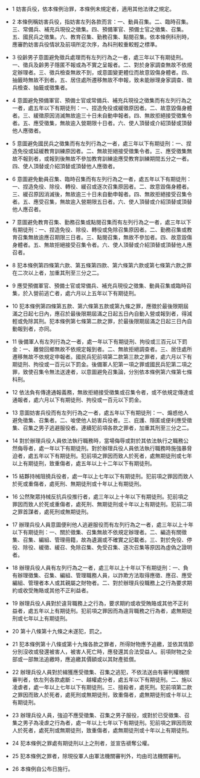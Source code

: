 * 1 妨害兵役，依本條例治罪，本條例未規定者，適用其他法律之規定。

* 2 本條例稱妨害兵役，指妨害左列各款而言：一、動員召集。二、臨時召集。三、常備兵、補充兵現役之徵集。四、預備軍官、預備士官之徵集、召集。五、國民兵之徵集。六、教育召集、勤務召集、點閱召集。依本條例科刑時，應審酌妨害兵役情狀及前項所定次序，為科刑較重較輕之標準。

* 3 役齡男子意圖避免徵兵處理而有左列行為之一者，處三年以下有期徒刑。一、徵兵及齡男子隱匿不報或為不實之呈報者。二、對於身家調查無故不依規定辦理者。三、徵兵檢查無故不到，或意圖變更體位而故意毀傷身體者。四、抽籤時無故不到者。五、居住處所遷移無故不申報，致未能辦理身家調查、徵兵檢查、抽籤或徵集者。

* 4 意圖避免預備軍官、預備士官或常備兵、補充兵現役之徵集而有左列行為之一者，處五年以下有期徒刑：一、捏造免役或緩徵原因者。二、故意毀傷身體者。三、緩徵原因消滅無故逾三十日未自動申報者。四、無故拒絕接受徵集令者。五、應受徵集，無故逾入營期限十日者。六、使人頂替或介紹頂替或頂替他人應徵者。

* 5 意圖避免國民兵之徵集而有左列行為之一者，處三年以下有期徒刑：一、捏造免役或延緩教育訓練原因者。二、無故拒絕接受徵集令者。三、應受徵集無故不報到者，或報到後無故不參加教育訓練逾應受教育訓練期間五分之一者。四、使人頂替或介紹頂替或頂替他人應徵者。

* 6 意圖避免動員召集、臨時召集而有左列行為之一者，處五年以下有期徒刑：一、捏造免役、除役、轉役、緩召或逐次召集原因者。二、故意毀傷身體者。三、緩召原因消滅後，無故逾三十日未自動申報者。四、無故拒絕接受召集令者。五、應受召集，無故逾入營期限五日者。六、使人頂替或介紹頂替或頂替他人應召者。

* 7 意圖避免教育召集、勤務召集或點閱召集而有左列行為之一者，處三年以下有期徒刑：一、捏造免役、除役、轉役或免除召集原因者。二、勤務召集或教育召集無故逾應召期限三日者。三、點閱召集，無故不參加者。四、故意毀傷身體者。五、無故拒絕接受召集令者。六、使人頂替或介紹頂替或頂替他人應召者。

* 8 犯本條例第四條第六款、第五條第四款、第六條第六款或第七條第六款之罪在二次以上者，加重其刑至三分之二。

* 9 應受預備軍官、預備士官或常備兵、補充兵現役之徵集、動員召集或臨時召集，於入營前逃亡者，處六月以上五年以下有期徒刑。

* 10 犯本條例第四條第五款、第六條第五款或第九條之罪，應徵於最後限期屆滿之日起七日內，應召於最後限期屆滿之日起五日內自動入營或報到者，得減輕或免除其刑。犯本條例第七條第二款之罪，於最後限期屆滿之日起三日內自動報到者，亦同。

* 11 後備軍人有左列行為之一者，處一年以下有期徒刑、拘役或三百元以下罰金：一、離營回鄉無故不依規定報到者。二、無故拒絕調查者。三、居住處所遷移無故不依規定申報者。國民兵犯前項第二款第三款之罪者，處六月以下有期徒刑、拘役或一百元以下罰金。後備軍人犯第一項之罪或國民兵犯第二項之罪，致使召集令無法送達者，以意圖避免召集論，分別依本條例第六條第七條科刑。

* 12 依法負有傳達通報義務，無故拒絕接受徵集或召集令者，或不依規定傳達或通報者，處六月以下有期徒刑、拘役或一百元以下罰金。

* 13 意圖妨害兵役而有左列行為之一者，處五年以下有期徒刑：一、煽惑他人避免徵集、召集者。二、唆使他人妨害兵役者。三、庇護、隱匿或便利應受徵集、召集之男子逃避服役者。連續犯前項各款之罪者，加重其刑至三分之二。

* 14 對於辦理兵役人員依法執行職務時，當場侮辱或對於其依法執行之職務公然侮辱者，處一年以下有期徒刑。對於辦理兵役人員依法執行職務時施強暴脅迫者，處五年以下有期徒刑。犯前項之罪因而致人於死者，處無期徒刑或七年以上有期徒刑，致重傷者，處五年以上十二年以下有期徒刑。

* 15 結夥持械阻撓兵役者，處一年以上七年以下有期徒刑。犯前項之罪因而致人於死或重傷者，處死刑、無期徒刑或十年以上有期徒刑。

* 16 公然聚眾持械反抗兵役推行者，處三年以上十年以下有期徒刑。犯前項之罪因而致人於死或重傷者，處死刑、無期徒刑或十年以上有期徒刑。犯前二項之罪首謀者，處死刑或無期徒刑。

* 17 辦理兵役人員意圖便利他人逃避服役而有左列行為之一者，處三年以上十年以下有期徒刑：一、關於徵集、召集無故不依規定辦理者。二、編造有關徵集、召集、編組、管理冊籍，故為遺漏或不確實之記載者。三、對於免役、停役、除役、緩徵、緩召、免除召集、免受召集、逐次召集等原因為虛偽之證明者。

* 18 辦理兵役人員有左列行為之一者，處三年以上十年以下有期徒刑：一、負有辦理徵集、召集、編組、管理職務人員，以詐欺方法取得應徵、應召、應受編組、管理者本人或其親屬之財物者。二、對於辦理兵役職務上之行為要求期約或收受賄賂或其他不正利益者。

* 19 辦理兵役人員對於違背職務上之行為，要求期約或收受賄賂或其他不正利益者，處五年以上有期徒刑。犯前項之罪因而為違背職務之行為者，處無期徒刑或七年以上有期徒刑。

* 20 第十八條第十九條之未遂犯，罰之。

* 21 犯本條例第十八條或第十九條各款之罪者，所得財物應予追繳，並依其情節分別沒收或發還被害人，被害人死亡時，應發還其合法受益人。前項財物之全部或一部無法追繳時，應追繳其價額或以其財產抵償。

* 22 辦理兵役人員對於緝獲應受徵集、召集之逃犯，不依法送由有審判權機關審判者，依左列各款處斷：一、越權處分者，處五年以下有期徒刑。二、施以凌虐者，處一年以上七年以下有期徒刑。三、擅殺者，處死刑。犯前項第二款之罪因而致人於死者，處死刑或無期徒刑，致重傷者，處無期徒刑或十年以上有期徒刑。

* 23 辦理兵役人員，強迫不應受徵集、召集之男子服役，或對於已受徵集、召集之男子為凌虐之行為者，處一年以上七年以下有期徒刑。犯前項之罪因而致人於死者，處死刑或無期徒刑，致重傷者，處無期徒刑或十年以上有期徒刑。

* 24 犯本條例之罪處有期徒刑以上之刑者，並宣告禠奪公權。

* 25 犯本條例之罪者，除現役軍人由軍法機關審判外，均由司法機關審判。

* 26 本條例自公布日施行。


